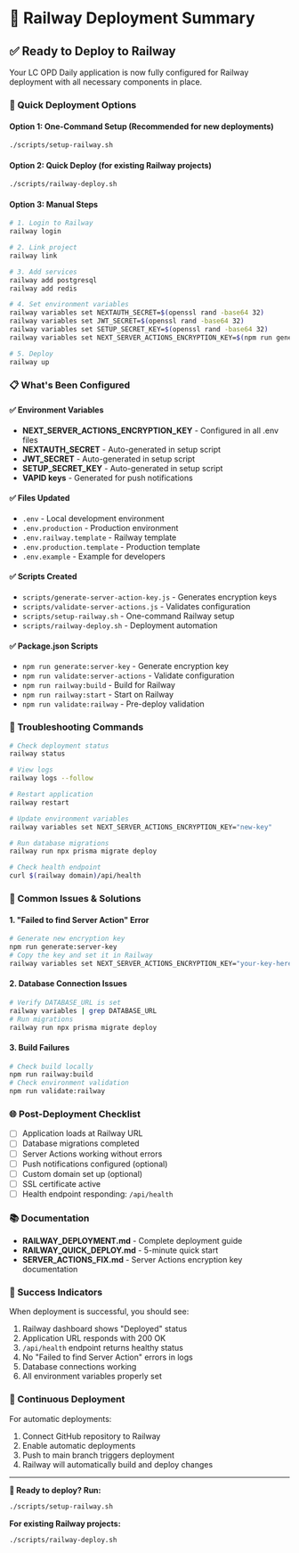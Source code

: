 # 🚀 Railway Deployment Summary

## ✅ Ready to Deploy to Railway

Your LC OPD Daily application is now fully configured for Railway deployment with all necessary components in place.

### 🎯 Quick Deployment Options

#### Option 1: One-Command Setup (Recommended for new deployments)
```bash
./scripts/setup-railway.sh
```

#### Option 2: Quick Deploy (for existing Railway projects)
```bash
./scripts/railway-deploy.sh
```

#### Option 3: Manual Steps
```bash
# 1. Login to Railway
railway login

# 2. Link project
railway link

# 3. Add services
railway add postgresql
railway add redis

# 4. Set environment variables
railway variables set NEXTAUTH_SECRET=$(openssl rand -base64 32)
railway variables set JWT_SECRET=$(openssl rand -base64 32)
railway variables set SETUP_SECRET_KEY=$(openssl rand -base64 32)
railway variables set NEXT_SERVER_ACTIONS_ENCRYPTION_KEY=$(npm run generate:server-key --silent)

# 5. Deploy
railway up
```

### 📋 What's Been Configured

#### ✅ Environment Variables
- **NEXT_SERVER_ACTIONS_ENCRYPTION_KEY** - Configured in all .env files
- **NEXTAUTH_SECRET** - Auto-generated in setup script
- **JWT_SECRET** - Auto-generated in setup script
- **SETUP_SECRET_KEY** - Auto-generated in setup script
- **VAPID keys** - Generated for push notifications

#### ✅ Files Updated
- `.env` - Local development environment
- `.env.production` - Production environment
- `.env.railway.template` - Railway template
- `.env.production.template` - Production template
- `.env.example` - Example for developers

#### ✅ Scripts Created
- `scripts/generate-server-action-key.js` - Generates encryption keys
- `scripts/validate-server-actions.js` - Validates configuration
- `scripts/setup-railway.sh` - One-command Railway setup
- `scripts/railway-deploy.sh` - Deployment automation

#### ✅ Package.json Scripts
- `npm run generate:server-key` - Generate encryption key
- `npm run validate:server-actions` - Validate configuration
- `npm run railway:build` - Build for Railway
- `npm run railway:start` - Start on Railway
- `npm run validate:railway` - Pre-deploy validation

### 🔧 Troubleshooting Commands

```bash
# Check deployment status
railway status

# View logs
railway logs --follow

# Restart application
railway restart

# Update environment variables
railway variables set NEXT_SERVER_ACTIONS_ENCRYPTION_KEY="new-key"

# Run database migrations
railway run npx prisma migrate deploy

# Check health endpoint
curl $(railway domain)/api/health
```

### 🚨 Common Issues & Solutions

#### 1. "Failed to find Server Action" Error
```bash
# Generate new encryption key
npm run generate:server-key
# Copy the key and set it in Railway
railway variables set NEXT_SERVER_ACTIONS_ENCRYPTION_KEY="your-key-here"
```

#### 2. Database Connection Issues
```bash
# Verify DATABASE_URL is set
railway variables | grep DATABASE_URL
# Run migrations
railway run npx prisma migrate deploy
```

#### 3. Build Failures
```bash
# Check build locally
npm run railway:build
# Check environment validation
npm run validate:railway
```

### 🌐 Post-Deployment Checklist

- [ ] Application loads at Railway URL
- [ ] Database migrations completed
- [ ] Server Actions working without errors
- [ ] Push notifications configured (optional)
- [ ] Custom domain set up (optional)
- [ ] SSL certificate active
- [ ] Health endpoint responding: `/api/health`

### 📚 Documentation

- **RAILWAY_DEPLOYMENT.md** - Complete deployment guide
- **RAILWAY_QUICK_DEPLOY.md** - 5-minute quick start
- **SERVER_ACTIONS_FIX.md** - Server Actions encryption key documentation

### 🎉 Success Indicators

When deployment is successful, you should see:
1. Railway dashboard shows "Deployed" status
2. Application URL responds with 200 OK
3. `/api/health` endpoint returns healthy status
4. No "Failed to find Server Action" errors in logs
5. Database connections working
6. All environment variables properly set

### 🔄 Continuous Deployment

For automatic deployments:
1. Connect GitHub repository to Railway
2. Enable automatic deployments
3. Push to main branch triggers deployment
4. Railway will automatically build and deploy changes

---

**🎯 Ready to deploy? Run:**
```bash
./scripts/setup-railway.sh
```

**For existing Railway projects:**
```bash
./scripts/railway-deploy.sh
```